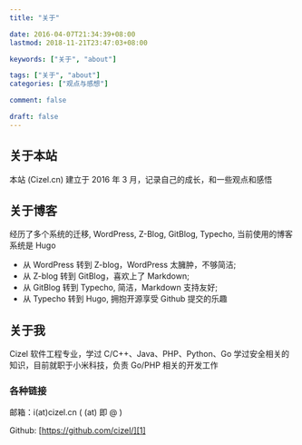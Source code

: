 ```yaml
---
title: "关于"

date: 2016-04-07T21:34:39+08:00
lastmod: 2018-11-21T23:47:03+08:00

keywords: ["关于", "about"]

tags: ["关于", "about"]
categories: ["观点与感想"]

comment: false

draft: false
---
```


## 关于本站

本站 (Cizel.cn) 建立于 2016 年 3 月，记录自己的成长，和一些观点和感悟

## 关于博客

经历了多个系统的迁移, WordPress, Z-Blog, GitBlog, Typecho, 当前使用的博客系统是 Hugo

- 从 WordPress 转到 Z-blog，WordPress 太臃肿，不够简洁; 
- 从 Z-blog 转到 GitBlog，喜欢上了 Markdown; 
- 从 GitBlog 转到 Typecho, 简洁，Markdown 支持友好;
- 从 Typecho 转到 Hugo, 拥抱开源享受 Github 提交的乐趣

## 关于我

Cizel 软件工程专业，学过 C/C++、Java、PHP、Python、Go 学过安全相关的知识，目前就职于小米科技，负责 Go/PHP 相关的开发工作

### 各种链接

邮箱：i(at)cizel.cn ( (at) 即 @ )

Github: [https://github.com/cizel/][1]

[1]:https://github.com/cizel/


